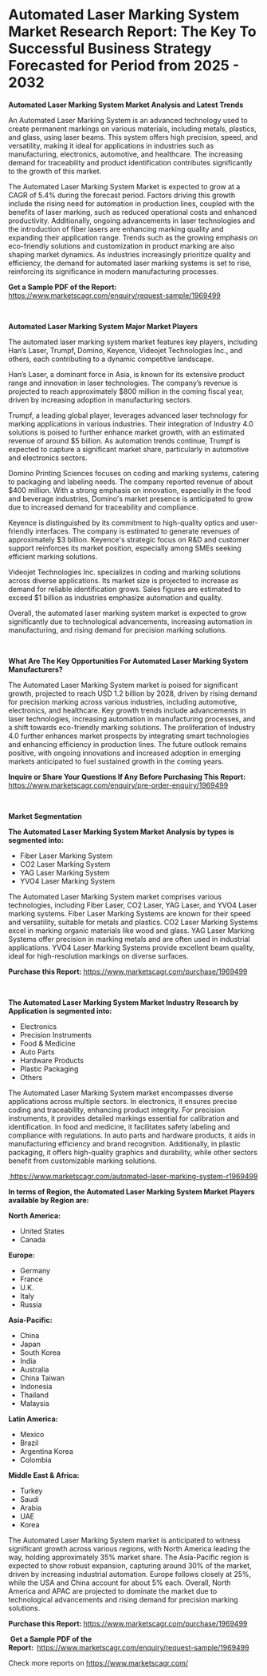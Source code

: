 <p><h1>Automated Laser Marking System Market Research Report: The Key To Successful Business Strategy Forecasted for Period from 2025 - 2032</h1></p><p><strong>Automated Laser Marking System Market Analysis and Latest Trends</strong></p>
<p><p>An Automated Laser Marking System is an advanced technology used to create permanent markings on various materials, including metals, plastics, and glass, using laser beams. This system offers high precision, speed, and versatility, making it ideal for applications in industries such as manufacturing, electronics, automotive, and healthcare. The increasing demand for traceability and product identification contributes significantly to the growth of this market.</p><p>The Automated Laser Marking System Market is expected to grow at a CAGR of 5.4% during the forecast period. Factors driving this growth include the rising need for automation in production lines, coupled with the benefits of laser marking, such as reduced operational costs and enhanced productivity. Additionally, ongoing advancements in laser technologies and the introduction of fiber lasers are enhancing marking quality and expanding their application range. Trends such as the growing emphasis on eco-friendly solutions and customization in product marking are also shaping market dynamics. As industries increasingly prioritize quality and efficiency, the demand for automated laser marking systems is set to rise, reinforcing its significance in modern manufacturing processes.</p></p>
<p><strong>Get a Sample PDF of the Report:&nbsp;</strong> <a href="https://www.marketscagr.com/enquiry/request-sample/1969499?utm_campaign=2650&utm_medium=2&utm_source=Github&utm_content=ia&utm_term=10042025&utm_id=automated-laser-marking-system">https://www.marketscagr.com/enquiry/request-sample/1969499</a></p>
<p>&nbsp;</p>
<p><strong>Automated Laser Marking System Major Market Players</strong></p>
<p><p>The automated laser marking system market features key players, including Han’s Laser, Trumpf, Domino, Keyence, Videojet Technologies Inc., and others, each contributing to a dynamic competitive landscape. </p><p>Han’s Laser, a dominant force in Asia, is known for its extensive product range and innovation in laser technologies. The company’s revenue is projected to reach approximately $800 million in the coming fiscal year, driven by increasing adoption in manufacturing sectors.</p><p>Trumpf, a leading global player, leverages advanced laser technology for marking applications in various industries. Their integration of Industry 4.0 solutions is poised to further enhance market growth, with an estimated revenue of around $5 billion. As automation trends continue, Trumpf is expected to capture a significant market share, particularly in automotive and electronics sectors.</p><p>Domino Printing Sciences focuses on coding and marking systems, catering to packaging and labeling needs. The company reported revenue of about $400 million. With a strong emphasis on innovation, especially in the food and beverage industries, Domino's market presence is anticipated to grow due to increased demand for traceability and compliance.</p><p>Keyence is distinguished by its commitment to high-quality optics and user-friendly interfaces. The company is estimated to generate revenues of approximately $3 billion. Keyence's strategic focus on R&D and customer support reinforces its market position, especially among SMEs seeking efficient marking solutions.</p><p>Videojet Technologies Inc. specializes in coding and marking solutions across diverse applications. Its market size is projected to increase as demand for reliable identification grows. Sales figures are estimated to exceed $1 billion as industries emphasize automation and quality.</p><p>Overall, the automated laser marking system market is expected to grow significantly due to technological advancements, increasing automation in manufacturing, and rising demand for precision marking solutions.</p></p>
<p>&nbsp;</p>
<p><strong>What Are The Key Opportunities For Automated Laser Marking System Manufacturers?</strong></p>
<p><p>The Automated Laser Marking System market is poised for significant growth, projected to reach USD 1.2 billion by 2028, driven by rising demand for precision marking across various industries, including automotive, electronics, and healthcare. Key growth trends include advancements in laser technologies, increasing automation in manufacturing processes, and a shift towards eco-friendly marking solutions. The proliferation of Industry 4.0 further enhances market prospects by integrating smart technologies and enhancing efficiency in production lines. The future outlook remains positive, with ongoing innovations and increased adoption in emerging markets anticipated to fuel sustained growth in the coming years.</p></p>
<p><strong>Inquire or Share Your Questions If Any Before Purchasing This Report:</strong> <a href="https://www.marketscagr.com/enquiry/pre-order-enquiry/1969499?utm_campaign=2650&utm_medium=2&utm_source=Github&utm_content=ia&utm_term=10042025&utm_id=automated-laser-marking-system">https://www.marketscagr.com/enquiry/pre-order-enquiry/1969499</a></p>
<p>&nbsp;</p>
<p><strong>Market Segmentation</strong></p>
<p><strong>The Automated Laser Marking System Market Analysis by types is segmented into:</strong></p>
<p><ul><li>Fiber Laser Marking System</li><li>CO2 Laser Marking System</li><li>YAG Laser Marking System</li><li>YVO4 Laser Marking System</li></ul></p>
<p><p>The Automated Laser Marking System market comprises various technologies, including Fiber Laser, CO2 Laser, YAG Laser, and YVO4 Laser marking systems. Fiber Laser Marking Systems are known for their speed and versatility, suitable for metals and plastics. CO2 Laser Marking Systems excel in marking organic materials like wood and glass. YAG Laser Marking Systems offer precision in marking metals and are often used in industrial applications. YVO4 Laser Marking Systems provide excellent beam quality, ideal for high-resolution markings on diverse surfaces.</p></p>
<p><strong>Purchase this Report:&nbsp;</strong><a href="https://www.marketscagr.com/purchase/1969499?utm_campaign=2650&utm_medium=2&utm_source=Github&utm_content=ia&utm_term=10042025&utm_id=automated-laser-marking-system">https://www.marketscagr.com/purchase/1969499</a></p>
<p>&nbsp;</p>
<p><strong>The Automated Laser Marking System Market Industry Research by Application is segmented into:</strong></p>
<p><ul><li>Electronics</li><li>Precision Instruments</li><li>Food & Medicine</li><li>Auto Parts</li><li>Hardware Products</li><li>Plastic Packaging</li><li>Others</li></ul></p>
<p><p>The Automated Laser Marking System market encompasses diverse applications across multiple sectors. In electronics, it ensures precise coding and traceability, enhancing product integrity. For precision instruments, it provides detailed markings essential for calibration and identification. In food and medicine, it facilitates safety labeling and compliance with regulations. In auto parts and hardware products, it aids in manufacturing efficiency and brand recognition. Additionally, in plastic packaging, it offers high-quality graphics and durability, while other sectors benefit from customizable marking solutions.</p></p>
<p><a href="https://www.marketscagr.com/automated-laser-marking-system-r1969499?utm_campaign=2650&utm_medium=2&utm_source=Github&utm_content=ia&utm_term=10042025&utm_id=automated-laser-marking-system">&nbsp;https://www.marketscagr.com/automated-laser-marking-system-r1969499</a></p>
<p><strong>In terms of Region, the Automated Laser Marking System Market Players available by Region are:</strong></p>
<p>
    <p> <strong> North America: </strong>
        <ul>
            <li>United States</li>
            <li>Canada</li>
        </ul>
        </p> 
    <p> <strong> Europe: </strong>
        <ul>
            <li>Germany</li>
            <li>France</li>
            <li>U.K.</li>
            <li>Italy</li>
            <li>Russia</li>
        </ul>
        </p> 
    <p> <strong> Asia-Pacific: </strong>
        <ul>
            <li>China</li>
            <li>Japan</li>
            <li>South Korea</li>
            <li>India</li>
            <li>Australia</li>
            <li>China Taiwan</li>
            <li>Indonesia</li>
            <li>Thailand</li>
            <li>Malaysia</li>
        </ul>
        </p> 
    <p> <strong> Latin America: </strong>
        <ul>
            <li>Mexico</li>
            <li>Brazil</li>
            <li>Argentina Korea</li>
            <li>Colombia</li>
        </ul>
        </p> 
    <p> <strong> Middle East & Africa: </strong>
        <ul>
            <li>Turkey</li>
            <li>Saudi</li>
            <li>Arabia</li>
            <li>UAE</li>
            <li>Korea</li>
        </ul>
    </p>
    </p>
<p><p>The Automated Laser Marking System market is anticipated to witness significant growth across various regions, with North America leading the way, holding approximately 35% market share. The Asia-Pacific region is expected to show robust expansion, capturing around 30% of the market, driven by increasing industrial automation. Europe follows closely at 25%, while the USA and China account for about 5% each. Overall, North America and APAC are projected to dominate the market due to technological advancements and rising demand for precision marking solutions.</p></p>
<p><strong>Purchase this Report: </strong><a href="https://www.marketscagr.com/purchase/1969499?utm_campaign=2650&utm_medium=2&utm_source=Github&utm_content=ia&utm_term=10042025&utm_id=automated-laser-marking-system">https://www.marketscagr.com/purchase/1969499</a></p>
<p>&nbsp;<strong>Get a Sample PDF of the Report:&nbsp;&nbsp;</strong><a href="https://www.marketscagr.com/enquiry/request-sample/1969499?utm_campaign=2650&utm_medium=2&utm_source=Github&utm_content=ia&utm_term=10042025&utm_id=automated-laser-marking-system">https://www.marketscagr.com/enquiry/request-sample/1969499</a></p>
<p><strong></strong></p>
<p>Check more reports on <a href="https://www.marketscagr.com/?utm_campaign=2650&utm_medium=2&utm_source=Github&utm_content=ia&utm_term=10042025&utm_id=automated-laser-marking-system">https://www.marketscagr.com/</a></p>